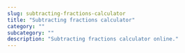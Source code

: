 ```yaml
---
slug: subtracting-fractions-calculator
title: "Subtracting fractions calculator"
category: ""
subcategory: ""
description: "Subtracting fractions calculator online."
---
```


